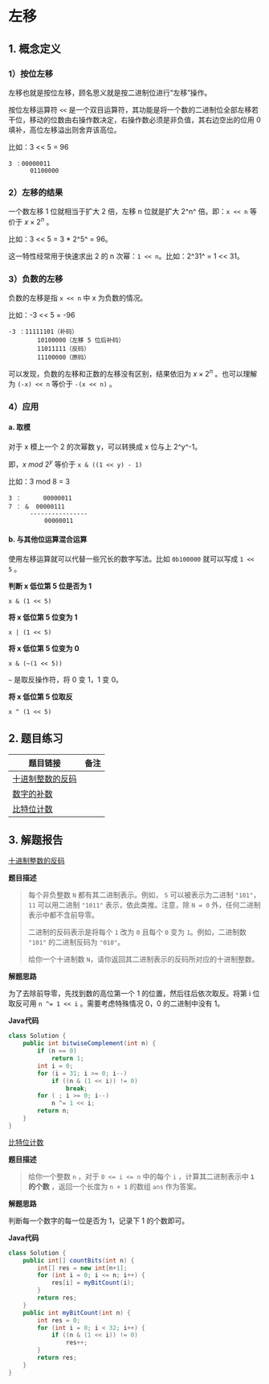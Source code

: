 # 左移

## 1. 概念定义

### 1）按位左移

左移也就是按位左移，顾名思义就是按二进制位进行“左移”操作。



按位左移运算符 `<<` 是一个双目运算符，其功能是将一个数的二进制位全部左移若干位，移动的位数由右操作数决定，右操作数必须是非负值，其右边空出的位用 0 填补，高位左移溢出则舍弃该高位。



比如：3 << 5 = 96

```
3 ：00000011
      01100000
```



### 2）左移的结果

一个数左移 1 位就相当于扩大 2 倍，左移 n 位就是扩大 2^n^ 倍。即：`x << n` 等价于 $x\times 2^n$ 。



比如：3 << 5 = 3 \* 2^5^ = 96。



这一特性经常用于快速求出 2 的 n 次幂：`1 << n`。比如：2^31^ = 1 << 31。



### 3）负数的左移

负数的左移是指 `x << n` 中 x 为负数的情况。



比如：-3 << 5 = -96

```
-3 ：11111101（补码）
        10100000（左移 5 位后补码）
        11011111（反码）
        11100000（原码）
```



可以发现，负数的左移和正数的左移没有区别，结果依旧为 $x\times 2^n$ 。也可以理解为 `(-x) << n` 等价于 `-(x << n)` 。



### 4）应用

#### a. 取模

对于 x 模上一个 2 的次幂数 y，可以转换成 x 位与上 2^y^-1。

即，$x \ mod\ 2^y$ 等价于 `x & ((1 << y) - 1)` 



比如：3 mod 8 = 3

```
3 ：      00000011
7 ： &  00000111
      ----------------
      	  00000011
```



#### b. 与其他位运算混合运算

使用左移运算就可以代替一些冗长的数字写法。比如 `0b100000` 就可以写成 `1 << 5` 。



**判断 x 低位第 5 位是否为 1**

```
x & (1 << 5)
```



**将 x 低位第 5 位变为 1**

```
x | (1 << 5)
```



**将 x 低位第 5 位变为 0**

```
x & (~(1 << 5))
```

`~` 是取反操作符，将 0 变 1，1 变 0。



**将 x 低位第 5 位取反**

```
x ^ (1 << 5)
```

## 2. 题目练习

| 题目链接                                                     | 备注 |
| ------------------------------------------------------------ | ---- |
| [十进制整数的反码](https://leetcode.cn/problems/complement-of-base-10-integer/description/) |      |
| [数字的补数](https://leetcode.cn/problems/number-complement/description/) |      |
| [比特位计数](https://leetcode.cn/problems/counting-bits/description/) |      |

## 3. 解题报告

[十进制整数的反码](https://leetcode.cn/problems/complement-of-base-10-integer/description/)

**题目描述**

> 每个非负整数 `N` 都有其二进制表示。例如， `5` 可以被表示为二进制 `"101"`，`11` 可以用二进制 `"1011"` 表示，依此类推。注意，除 `N = 0` 外，任何二进制表示中都不含前导零。
>
> 二进制的反码表示是将每个 `1` 改为 `0` 且每个 `0` 变为 `1`。例如，二进制数 `"101"` 的二进制反码为 `"010"`。
>
> 给你一个十进制数 `N`，请你返回其二进制表示的反码所对应的十进制整数。

**解题思路**

为了去除前导零，先找到数的高位第一个 1 的位置，然后往后依次取反。将第 i 位取反可用 `n ^= 1 << i` 。需要考虑特殊情况 0，0 的二进制中没有 1。

**Java代码**

```java
class Solution {
    public int bitwiseComplement(int n) {
        if (n == 0)
            return 1;
        int i = 0;
        for (i = 31; i >= 0; i--)
            if ((n & (1 << i)) != 0)
                break;
        for ( ; i >= 0; i--)
            n ^= 1 << i;
        return n;
    }
}
```

[比特位计数](https://leetcode.cn/problems/counting-bits/description/)

**题目描述**

> 给你一个整数 `n` ，对于 `0 <= i <= n` 中的每个 `i` ，计算其二进制表示中 **`1` 的个数** ，返回一个长度为 `n + 1` 的数组 `ans` 作为答案。

**解题思路**

判断每一个数字的每一位是否为 1，记录下 1 的个数即可。

**Java代码**

```java
class Solution {
    public int[] countBits(int n) {
        int[] res = new int[n+1];
        for (int i = 0; i <= n; i++) {
            res[i] = myBitCount(i);
        }
        return res;
    }
    public int myBitCount(int n) {
        int res = 0;
        for (int i = 0; i < 32; i++) {
            if ((n & (1 << i)) != 0)
                res++;
        }
        return res;
    }
}
```

